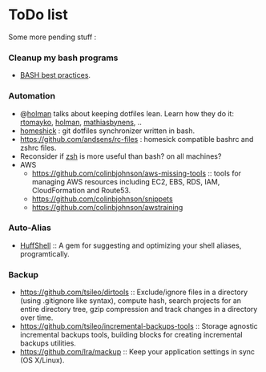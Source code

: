 # ToDo list

Some more pending stuff :

### Cleanup my bash programs 
+ [BASH best practices](https://github.com/progrium/bashstyle).

### Automation
+ @[holman](http://zachholman.com/2010/08/dotfiles-are-meant-to-be-forked/) talks about keeping dotfiles lean. Learn how they do it: [rtomayko](https://github.com/rtomayko/dotfiles), [holman](https://github.com/holman/dotfiles), [mathiasbynens](https://github.com/mathiasbynens/dotfiles), ..
+ [homeshick](https://github.com/andsens/homeshick) : git dotfiles synchronizer written in bash.
+ https://github.com/andsens/rc-files : homesick compatible bashrc and zshrc files.
+ Reconsider if [zsh](https://github.com/robbyrussell/oh-my-zsh) is more useful than bash? on all machines?
+ AWS
   + https://github.com/colinbjohnson/aws-missing-tools :: tools for managing AWS resources including EC2, EBS, RDS, IAM, CloudFormation and Route53.
   + https://github.com/colinbjohnson/snippets
   + https://github.com/colinbjohnson/awstraining

### Auto-Alias
   + [HuffShell](https://github.com/paulmars/huffshell) :: A gem for suggesting and optimizing your shell aliases, programtically. 

### Backup
+ https://github.com/tsileo/dirtools :: Exclude/ignore files in a directory (using .gitignore like syntax), compute hash, search projects for an entire directory tree, gzip compression and track changes in a directory over time.
+ https://github.com/tsileo/incremental-backups-tools :: Storage agnostic incremental backups tools, building blocks for creating incremental backups utilities. 
+ https://github.com/lra/mackup :: Keep your application settings in sync (OS X/Linux).

